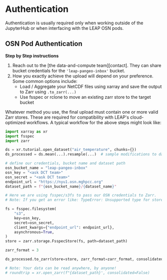 # Authentication

Authentication is usually required only when working outside of the JupyterHub or when interfacing with the LEAP OSN pods.

## OSN Pod Authentication

**Step by Step instructions**

1. Reach out to the [the data-and-compute team][contact]. They can share bucket credentials for the `'leap-pangeo-inbox'` bucket.
1. How you exactly achieve the upload will depend on your preference. Some common options include:
    - Load / Aggregate your NetCDF files using xarray and save the output to Zarr using `.to_zarr(...)`
    - Use fsspec or rclone to move an existing zarr store to the target bucket

Whatever method you use, the final upload must contain one or more valid Zarr stores. These are required for compatibility with LEAP's cloud-optimized workflows.
A typical workflow for the above steps might look like:

```python
import xarray as xr
import fsspec
import zarr

ds = xr.tutorial.open_dataset("air_temperature", chunks={})
ds_processed = ds.mean(...).resample(...)  # sample modifications to data

# define our credentials, bucket name and dataset path
osn_bucket_name = "leap-pangeo-inbox"
osn_key = "<ask DCT team>"
osn_secret = "<ask DCT team>"
endpoint_url = "https://nyu1.osn.mghpcc.org"
dataset_path = f"{osn_bucket_name}/{dataset_name}"

# Here we are using fsspec/s3fs to pass our OSN credentials to Zarr.
# Note: If you get an error like: TypeError: Unsupported type for store_like: 'FSMap'`. It is because zarr-python does not currently support the older fsspec FSMap object style. https://github.com/zarr-developers/zarr-python/issues/2706

fs = fsspec.filesystem(
    "s3",
    key=osn_key,
    secret=osn_secret,
    client_kwargs={"endpoint_url": endpoint_url},
    asynchronous=True,
)
store = zarr.storage.FsspecStore(fs, path=dataset_path)

zarr_format = 3

ds_processed.to_zarr(store=store, zarr_format=zarr_format, consolidated=False)

# Note: Your data can be read anywhere, by anyone!
# roundtrip = xr.open_zarr(f"{dataset_path}', consolidated=False)
```
